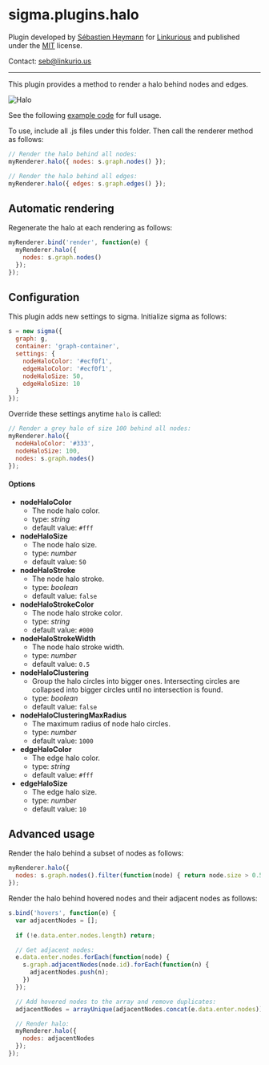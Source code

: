 sigma.plugins.halo
=====================

Plugin developed by [Sébastien Heymann](https://github.com/sheymann) for [Linkurious](https://github.com/Linkurious) and published under the [MIT](LICENSE) license.

Contact: seb@linkurio.us

---

This plugin provides a method to render a halo behind nodes and edges.

![Halo](https://github.com/Linkurious/linkurious.js/wiki/media/halo.gif)

See the following [example code](../../examples/plugin-halo.html) for full usage.

To use, include all .js files under this folder. Then call the renderer method as follows:

````javascript
// Render the halo behind all nodes:
myRenderer.halo({ nodes: s.graph.nodes() });
````

````javascript
// Render the halo behind all edges:
myRenderer.halo({ edges: s.graph.edges() });
````

## Automatic rendering

Regenerate the halo at each rendering as follows:

````javascript
myRenderer.bind('render', function(e) {
  myRenderer.halo({
    nodes: s.graph.nodes()
  });
});
````

## Configuration

This plugin adds new settings to sigma. Initialize sigma as follows:

````javascript
s = new sigma({
  graph: g,
  container: 'graph-container',
  settings: {
    nodeHaloColor: '#ecf0f1',
    edgeHaloColor: '#ecf0f1',
    nodeHaloSize: 50,
    edgeHaloSize: 10
  }
});
````

Override these settings anytime `halo` is called:

````javascript
// Render a grey halo of size 100 behind all nodes:
myRenderer.halo({
  nodeHaloColor: '#333',
  nodeHaloSize: 100,
  nodes: s.graph.nodes()
});
````


#### Options

 * **nodeHaloColor**
   * The node halo color.
   * type: *string*
   * default value: `#fff`
 * **nodeHaloSize**
   * The node halo size.
   * type: *number*
   * default value: `50`
 * **nodeHaloStroke**
   * The node halo stroke.
   * type: *boolean*
   * default value: `false`
 * **nodeHaloStrokeColor**
   * The node halo stroke color.
   * type: *string*
   * default value: `#000`
 * **nodeHaloStrokeWidth**
   * The node halo stroke width.
   * type: *number*
   * default value: `0.5`
 * **nodeHaloClustering**
   * Group the halo circles into bigger ones. Intersecting circles are collapsed into bigger circles until no intersection is found.
   * type: *boolean*
   * default value: `false`
 * **nodeHaloClusteringMaxRadius**
   * The maximum radius of node halo circles.
   * type: *number*
   * default value: `1000`
 * **edgeHaloColor**
   * The edge halo color.
   * type: *string*
   * default value: `#fff`
 * **edgeHaloSize**
   * The edge halo size.
   * type: *number*
   * default value: `10`

## Advanced usage

Render the halo behind a subset of nodes as follows:

````javascript
myRenderer.halo({
  nodes: s.graph.nodes().filter(function(node) { return node.size > 0.5; })
});
````

Render the halo behind hovered nodes and their adjacent nodes as follows:

````javascript
s.bind('hovers', function(e) {
  var adjacentNodes = [];
  
  if (!e.data.enter.nodes.length) return;

  // Get adjacent nodes:
  e.data.enter.nodes.forEach(function(node) {
    s.graph.adjacentNodes(node.id).forEach(function(n) {
      adjacentNodes.push(n);
    })
  });

  // Add hovered nodes to the array and remove duplicates:
  adjacentNodes = arrayUnique(adjacentNodes.concat(e.data.enter.nodes));

  // Render halo:
  myRenderer.halo({
    nodes: adjacentNodes
  });
});
````
